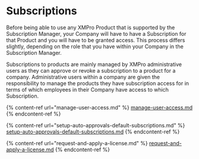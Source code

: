 # Subscriptions

Before being able to use any XMPro Product that is supported by the Subscription Manager, your Company will have to have a Subscription for that Product and you will have to be granted access. This process differs slightly, depending on the role that you have within your Company in the Subscription Manager.

Subscriptions to products are mainly managed by XMPro administrative users as they can approve or revoke a subscription to a product for a company. Administrative users within a company are given the responsibility to manage the products they have subscription access for in terms of which employees in their Company have access to which Subscription.&#x20;

{% content-ref url="manage-user-access.md" %}
[manage-user-access.md](manage-user-access.md)
{% endcontent-ref %}

{% content-ref url="setup-auto-approvals-default-subscriptions.md" %}
[setup-auto-approvals-default-subscriptions.md](setup-auto-approvals-default-subscriptions.md)
{% endcontent-ref %}

{% content-ref url="request-and-apply-a-license.md" %}
[request-and-apply-a-license.md](request-and-apply-a-license.md)
{% endcontent-ref %}
